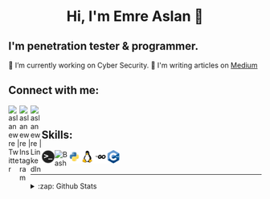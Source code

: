 <h1 align="center">Hi, I'm Emre Aslan 👋</h1>

## I'm penetration tester & programmer.

🔭 I’m currently working on Cyber Security.
📝 I'm writing articles on [Medium]


## Connect with me:

[<img align="left" alt="aslanewre | Twitter" width="22px" src="https://cdn.jsdelivr.net/npm/simple-icons@v3/icons/twitter.svg" />][twitter]
[<img align="left" alt="aslanewre | Instagram" width="22px" src="https://cdn.jsdelivr.net/npm/simple-icons@v3/icons/instagram.svg" />][instagram]
[<img align="left" alt="aslanewre | LinkedIn" width="22px" src="https://cdn.jsdelivr.net/npm/simple-icons@v3/icons/linkedin.svg" />][linkedin]
<br />

## Skills:

<img align="left" alt="Terminal" width="26px" src="https://raw.githubusercontent.com/github/explore/80688e429a7d4ef2fca1e82350fe8e3517d3494d/topics/terminal/terminal.png" />
<img align="left" alt="Bash" width="26px" src="https://www.vectorlogo.zone/logos/gnu_bash/gnu_bash-icon.svg" />
<img align="left" alt="Python" width="26px" src="https://raw.githubusercontent.com/github/explore/80688e429a7d4ef2fca1e82350fe8e3517d3494d/topics/python/python.png" />
<img align="left" alt="Linux" width="26px" src="https://raw.githubusercontent.com/github/explore/80688e429a7d4ef2fca1e82350fe8e3517d3494d/topics/linux/linux.png" />
<img align="left" alt="Golang" width="26px" src="https://raw.githubusercontent.com/github/explore/80688e429a7d4ef2fca1e82350fe8e3517d3494d/topics/go/go.png" />
<img align="left" alt="C++" width="26px" src="https://raw.githubusercontent.com/github/explore/80688e429a7d4ef2fca1e82350fe8e3517d3494d/topics/cpp/cpp.png" />





<br />
<br />

---

</details>

<details>
  <summary>:zap: Github Stats</summary>

  <img align="left" alt="Emre Aslan's Github Stats" src="https://github-readme-stats.codestackr.vercel.app/api?username=aslanemre&show_icons=true&hide_border=true" />

</details>

[twitter]: https://twitter.com/aslanewre
[instagram]: https://instagram.com/emreaslan1337
[linkedin]: https://linkedin.com/in/emre-a-6b7958157/
[Medium]: https://ewreaslan.medium.com
